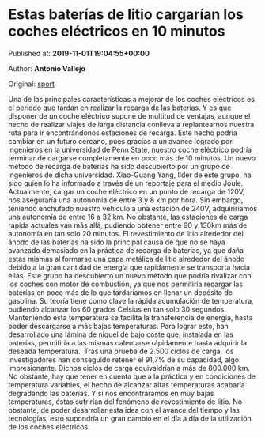 
# Estas baterías de litio cargarían los coches eléctricos en 10 minutos

Published at: **2019-11-01T19:04:55+00:00**

Author: **Antonio Vallejo**

Original: [sport](https://www.sport.es/es/noticias/tecnologia/estas-baterias-litio-cargarian-los-coches-electricos-minutos-7709441)

Una de las principales características a mejorar de los coches eléctricos es el periodo que tardan en realizar la recarga de las baterías. Y es que disponer de un coche eléctrico supone de multitud de ventajas, aunque el hecho de realizar viajes de larga distancia conlleva a replantearnos nuestra ruta para ir encontrándonos estaciones de recarga. Este hecho podría cambiar en un futuro cercano, pues gracias a un avance logrado por ingenieros en la universidad de Penn State, nuestro coche eléctrico podría terminar de cargarse completamente en poco más de 10 minutos.
Un nuevo método de recarga de baterías ha sido descubierto por un grupo de ingenieros de dicha universidad. Xiao-Guang Yang, líder de este grupo, ha sido quien lo ha informado a través de un reportaje para el medio Joule. Actualmente, cargar un coche eléctrico en un punto de recarga de 120V, nos aseguraría una autonomía de entre 3 y 8 km por hora. Sin embargo, teniendo enchufado nuestro vehículo a una estación de 240V, adquiriríamos una autonomía de entre 16 a 32 km. No obstante, las estaciones de carga rápida actuales van más allá, pudiendo obtener entre 90 y 130km más de autonomía en tan solo 20 minutos. El revestimiento de litio alrededor del ánodo de las baterías ha sido la principal causa de que no se haya avanzado demasiado en la práctica de recarga de baterías, ya que daña estas mismas al formarse una capa metálica de litio alrededor del ánodo debido a la gran cantidad de energía que rapidamente se transporta hacia ellas.
Este grupo ha descubierto un nuevo método que podría rivalizar con los coches con motor de combustión, ya que nos permitiría recargar las baterías en poco más de lo que tardaríamos en llenar un depósito de gasolina. Su teoría tiene como clave la rápida acumulación de temperatura, pudiendo alcanzar los 60 grados Celsius en tan solo 30 segundos. Manteniendo esta temperatura se facilita la transferencia de energía, hasta poder descargarse a más bajas temperaturas. Para lograr esto, han desarrollado una lámina de niquel de bajo coste que, instalada en las baterías, permitiría a las mismas calentarse rápidamente hasta adquirir la deseada temperatura. 
Tras una prueba de 2.500 ciclos de carga, los investigadores han conseguido retener el 91,7% de su capacidad, algo impresionante. Dichos ciclos de carga equivaldrían a más de 800.000 km. No obstante, hay que tener en cuenta que a la práctica y en condiciones de temperatura variables, el hecho de alcanzar altas temperaturas acabaría degradando las baterías. Y si nos encontráramos en muy bajas temperaturas, éstas sufrirían del fenómeno de revestimiento de litio. No obstante, de poder desarrollar esta idea con el avance del tiempo y las tecnologías, esto supondría un gran cambio en el día a día de la utilización de los coches eléctricos.
